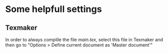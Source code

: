 # Some helpfull settings

## Texmaker

In order to always complile the file *main.tex*, select this file in Texmaker and then go to "Options > Define current document as 'Master document'"
